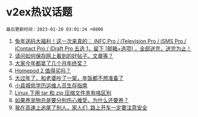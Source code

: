 # v2ex热议话题

`最后更新时间：2023-01-20 03:01:24 +0800`

1. [兔年送码大福利！这一次来真的： iNFC Pro / iTelevision Pro / iSMS Pro / iContact Pro / iDraft Pro 五选 1，留下 [邮箱+选项] ，全部送完，送完为止！](https://www.v2ex.com/t/909811)
1. [请问如何保存网上看到的好帖子、文章等？](https://www.v2ex.com/t/909823)
1. [大家今年都拿了几个月年终奖？](https://www.v2ex.com/t/909860)
1. [Homepod 2 值得买吗？](https://www.v2ex.com/t/909814)
1. [大过年了，和老婆吵了一架，年饭都不想准备了](https://www.v2ex.com/t/909948)
1. [小县城低学历运维人员生存指南](https://www.v2ex.com/t/909824)
1. [Linux 下用 tar 和 zip 压缩文件夹有啥区别](https://www.v2ex.com/t/909851)
1. [如果养宠物总是要分别伤心难受，为什么还要养？](https://www.v2ex.com/t/909871)
1. [我在高速上追尾了别人，家人们, 路上开车一定要注意安全](https://www.v2ex.com/t/909810)

